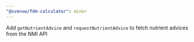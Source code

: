 ```yaml
---
"@svenvw/fdm-calculator": minor
---
```


Add `getNutrientAdvice` and `requestNutrientAdvice` to fetch nutrient advices from the NMI API
